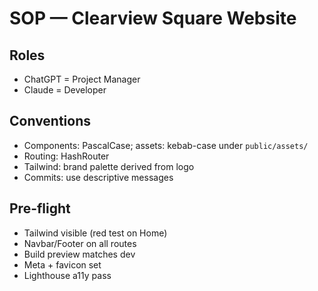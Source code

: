 
# SOP — Clearview Square Website

## Roles
- ChatGPT = Project Manager
- Claude = Developer

## Conventions
- Components: PascalCase; assets: kebab-case under `public/assets/`
- Routing: HashRouter
- Tailwind: brand palette derived from logo
- Commits: use descriptive messages

## Pre-flight
- Tailwind visible (red test on Home)
- Navbar/Footer on all routes
- Build preview matches dev
- Meta + favicon set
- Lighthouse a11y pass
